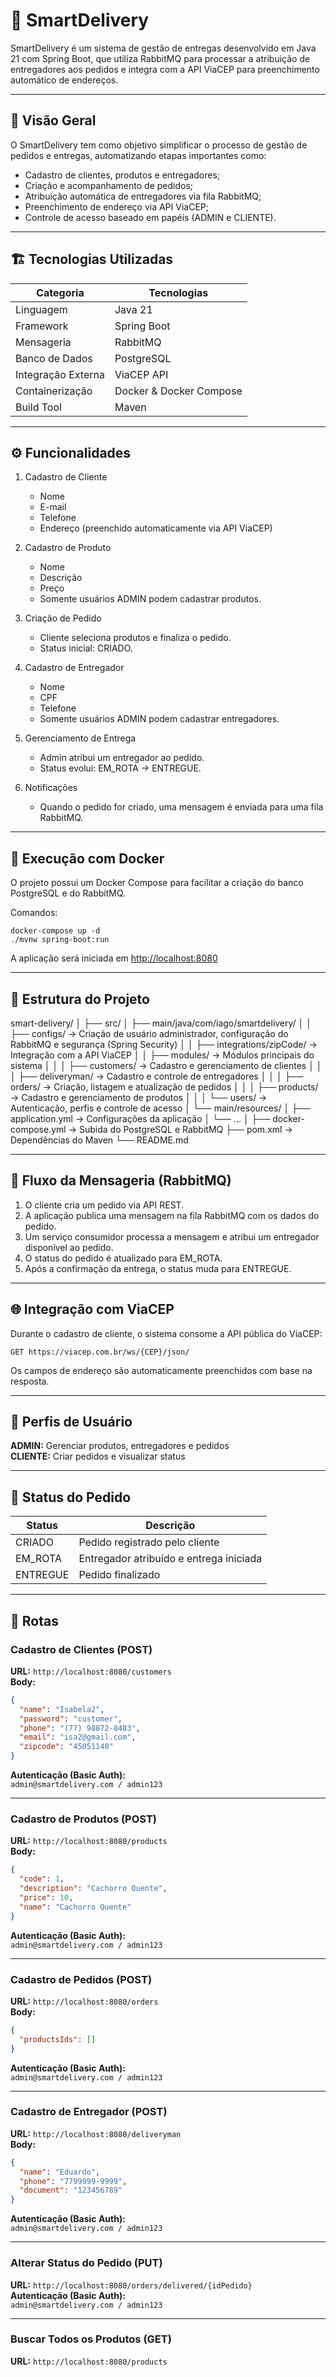 # 🚚 SmartDelivery

SmartDelivery é um sistema de gestão de entregas desenvolvido em Java 21 com Spring Boot, que utiliza RabbitMQ para processar a atribuição de entregadores aos pedidos e integra com a API ViaCEP para preenchimento automático de endereços.

---

## 🧠 Visão Geral

O SmartDelivery tem como objetivo simplificar o processo de gestão de pedidos e entregas, automatizando etapas importantes como:
- Cadastro de clientes, produtos e entregadores;
- Criação e acompanhamento de pedidos;
- Atribuição automática de entregadores via fila RabbitMQ;
- Preenchimento de endereço via API ViaCEP;
- Controle de acesso baseado em papéis (ADMIN e CLIENTE).

---

## 🏗️ Tecnologias Utilizadas

| Categoria | Tecnologias |
|------------|--------------|
| Linguagem | Java 21 |
| Framework | Spring Boot |
| Mensageria | RabbitMQ |
| Banco de Dados | PostgreSQL |
| Integração Externa | ViaCEP API |
| Containerização | Docker & Docker Compose |
| Build Tool | Maven |

---

## ⚙️ Funcionalidades

1. Cadastro de Cliente
   - Nome
   - E-mail
   - Telefone
   - Endereço (preenchido automaticamente via API ViaCEP)

2. Cadastro de Produto
   - Nome
   - Descrição
   - Preço
   - Somente usuários ADMIN podem cadastrar produtos.

3. Criação de Pedido
   - Cliente seleciona produtos e finaliza o pedido.
   - Status inicial: CRIADO.

4. Cadastro de Entregador
   - Nome
   - CPF
   - Telefone
   - Somente usuários ADMIN podem cadastrar entregadores.

5. Gerenciamento de Entrega
   - Admin atribui um entregador ao pedido.
   - Status evolui: EM_ROTA → ENTREGUE.

6. Notificações
   - Quando o pedido for criado, uma mensagem é enviada para uma fila RabbitMQ.

---

## 🐳 Execução com Docker

O projeto possui um Docker Compose para facilitar a criação do banco PostgreSQL e do RabbitMQ.

Comandos:

```
docker-compose up -d
./mvnw spring-boot:run
```

A aplicação será iniciada em [http://localhost:8080](http://localhost:8080)

---

## 🧩 Estrutura do Projeto

smart-delivery/
│
├── src/
│   ├── main/java/com/iago/smartdelivery/
│   │   ├── configs/                → Criação de usuário administrador, configuração do RabbitMQ e segurança (Spring Security)
│   │   ├── integrations/zipCode/   → Integração com a API ViaCEP
│   │   ├── modules/                → Módulos principais do sistema
│   │   │   ├── customers/          → Cadastro e gerenciamento de clientes
│   │   │   ├── deliveryman/        → Cadastro e controle de entregadores
│   │   │   ├── orders/             → Criação, listagem e atualização de pedidos
│   │   │   ├── products/           → Cadastro e gerenciamento de produtos
│   │   │   └── users/              → Autenticação, perfis e controle de acesso
│   └── main/resources/
│       ├── application.yml         → Configurações da aplicação
│       └── ...
│
├── docker-compose.yml              → Subida do PostgreSQL e RabbitMQ
├── pom.xml                         → Dependências do Maven
└── README.md

---

## 🧠 Fluxo da Mensageria (RabbitMQ)

1. O cliente cria um pedido via API REST.
2. A aplicação publica uma mensagem na fila RabbitMQ com os dados do pedido.
3. Um serviço consumidor processa a mensagem e atribui um entregador disponível ao pedido.
4. O status do pedido é atualizado para EM_ROTA.
5. Após a confirmação da entrega, o status muda para ENTREGUE.

---

## 🌐 Integração com ViaCEP

Durante o cadastro de cliente, o sistema consome a API pública do ViaCEP:
```
GET https://viacep.com.br/ws/{CEP}/json/
```
Os campos de endereço são automaticamente preenchidos com base na resposta.

---

## 🔐 Perfis de Usuário

**ADMIN:** Gerenciar produtos, entregadores e pedidos  
**CLIENTE:** Criar pedidos e visualizar status

---

## 🧾 Status do Pedido

| Status | Descrição |
|---------|------------|
| CRIADO | Pedido registrado pelo cliente |
| EM_ROTA | Entregador atribuído e entrega iniciada |
| ENTREGUE | Pedido finalizado |

---

## 🚀 Rotas

### Cadastro de Clientes (POST)
**URL:** `http://localhost:8080/customers`  
**Body:**
```json
{
  "name": "Isabela2",
  "password": "customer",
  "phone": "(77) 98872-8483",
  "email": "isa2@gmail.com",
  "zipcode": "45051140"
}
```
**Autenticação (Basic Auth):**  
`admin@smartdelivery.com / admin123`

---

### Cadastro de Produtos (POST)
**URL:** `http://localhost:8080/products`  
**Body:**
```json
{
  "code": 1,
  "description": "Cachorro Quente",
  "price": 10,
  "name": "Cachorro Quente"
}
```
**Autenticação (Basic Auth):**  
`admin@smartdelivery.com / admin123`

---

### Cadastro de Pedidos (POST)
**URL:** `http://localhost:8080/orders`  
**Body:**
```json
{
  "productsIds": []
}
```
**Autenticação (Basic Auth):**  
`admin@smartdelivery.com / admin123`

---

### Cadastro de Entregador (POST)
**URL:** `http://localhost:8080/deliveryman`  
**Body:**
```json
{
  "name": "Eduardo",
  "phone": "7799999-9999",
  "document": "123456789"
}
```
**Autenticação (Basic Auth):**  
`admin@smartdelivery.com / admin123`

---

### Alterar Status do Pedido (PUT)
**URL:** `http://localhost:8080/orders/delivered/{idPedido}`  
**Autenticação (Basic Auth):**  
`admin@smartdelivery.com / admin123`

---

### Buscar Todos os Produtos (GET)
**URL:** `http://localhost:8080/products`
